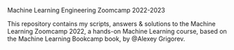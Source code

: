 Machine Learning Engineering Zoomcamp 2022-2023

This repository contains my scripts, answers & solutions to the Machine Learning Zoomcamp 2022, a hands-on Machine Learning course, based on the Machine Learning Bookcamp book, by @Alexey Grigorev.

